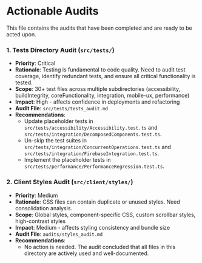 # Actionable Audits

This file contains the audits that have been completed and are ready to be acted upon.

### 1. **Tests Directory Audit** (`src/tests/`)
- **Priority**: Critical
- **Rationale**: Testing is fundamental to code quality. Need to audit test coverage, identify redundant tests, and ensure all critical functionality is tested.
- **Scope**: 30+ test files across multiple subdirectories (accessibility, buildIntegrity, coreFunctionality, integration, mobile-ux, performance)
- **Impact**: High - affects confidence in deployments and refactoring
- **Audit File**: `src/tests/tests_audit.md`
- **Recommendations**:
  - Update placeholder tests in `src/tests/accessibility/Accessibility.test.ts` and `src/tests/integration/DecomposedComponents.test.ts`.
  - Un-skip the test suites in `src/tests/integration/ConcurrentOperations.test.ts` and `src/tests/integration/FirebaseIntegration.test.ts`.
  - Implement the placeholder tests in `src/tests/performance/PerformanceRegression.test.ts`.

### 2. **Client Styles Audit** (`src/client/styles/`)
- **Priority**: Medium
- **Rationale**: CSS files can contain duplicate or unused styles. Need consolidation analysis.
- **Scope**: Global styles, component-specific CSS, custom scrollbar styles, high-contrast styles
- **Impact**: Medium - affects styling consistency and bundle size
- **Audit File**: `audits/styles_audit.md`
- **Recommendations**:
  - No action is needed. The audit concluded that all files in this directory are actively used and well-documented.
